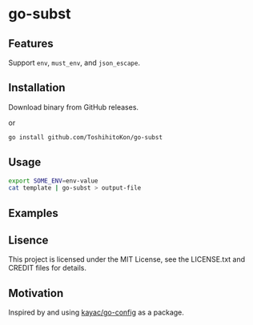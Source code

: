 # go-subst

## Features

Support `env`, `must_env`, and `json_escape`. 

## Installation

Download binary from GitHub releases.

or

```bash
go install github.com/ToshihitoKon/go-subst
```

## Usage

```bash
export SOME_ENV=env-value
cat template | go-subst > output-file
```

## Examples

## Lisence

This project is licensed under the MIT License, see the LICENSE.txt and CREDIT files for details.

## Motivation

Inspired by and using [kayac/go-config](https://github.com/kayac/go-config) as a package.
